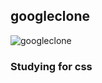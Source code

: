 ﻿## googleclone

![googleclone](https://user-images.githubusercontent.com/75309502/199866249-ffa083ca-2b48-48b4-b16f-8e49a346fb9b.jpg)

### Studying for css
